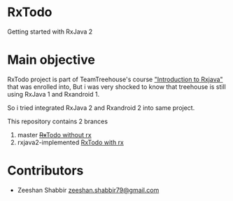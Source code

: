 # RxTodo
Getting started with RxJava 2

# Main objective
RxTodo project is part of TeamTreehouse's course ["Introduction to Rxjava"](https://teamtreehouse.com/library/introduction-to-rxjava) that was enrolled into, But i was very shocked 
to know that treehouse is still using RxJava 1 and Rxandroid 1.

So i tried integrated RxJava 2 and Rxandroid 2 into same project.

This repository contains 2 brances 
  1. master [~~Rx~~Todo without rx](https://github.com/ZeeshanShabbir/RxTodo) 
  2. rxjava2-implemented [RxTodo with rx](https://github.com/ZeeshanShabbir/RxTodo/tree/rxjava2-implemented)
  
# Contributors

+ Zeeshan Shabbir <zeeshan.shabbir79@gmail.com>

